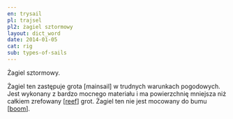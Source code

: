 ```yaml
---
en: trysail
pl: trajsel
pl2: żagiel sztormowy
layout: dict_word
date: 2014-01-05
cat: rig
sub: types-of-sails
---
```


Żagiel sztormowy.

Żagiel ten zastępuje grota [mainsail] w trudnych warunkach pogodowych.  
Jest wykonany z bardzo mocnego materiału i ma powierzchnię mniejsza niż całkiem zrefowany [[reef](/dict/r/reef/)] grot. 
Żagiel ten nie jest mocowany do bumu [[boom](/dict/b/boom/)]. 